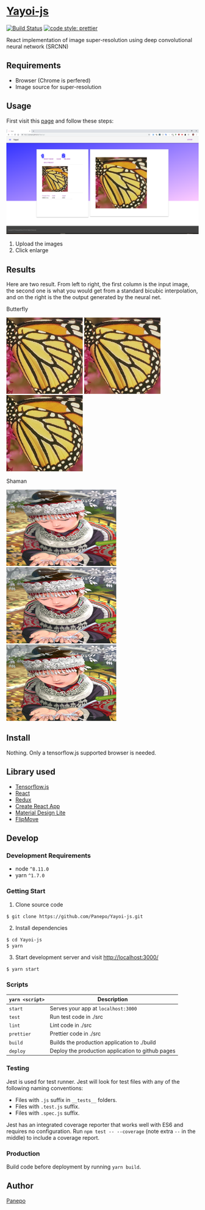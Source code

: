 # [Yayoi-js](https://panepo.github.io/Yayoi-js/)

[![Build Status](https://travis-ci.org/Panepo/Uzuki.svg?branch=master)](https://travis-ci.org/Panepo/Yayoi-js.svg) [![code style: prettier](https://img.shields.io/badge/code_style-prettier-ff69b4.svg)](https://github.com/prettier/prettier)

React implementation of image super-resolution using deep convolutional neural network (SRCNN)

## Requirements

* Browser (Chrome is perfered)
* Image source for super-resolution

## Usage

First visit this [page](https://panepo.github.io/Yayoi-js/) and follow these steps:

![usage](https://github.com/Panepo/Yayoi-js/blob/master/doc/usage.png)

1. Upload the images
2. Click enlarge

## Results

Here are two result. From left to right, the first column is the input image, the second one is what you would get from a standard bicubic interpolation, and on the right is the the output generated by the neural net.

Butterfly

<img src="https://github.com/Panepo/Yayoi-js/blob/master/doc/butterfly_GT.bmp" alt="Butterfly" height="200" width="200">
<img src="https://github.com/Panepo/Yayoi-js/blob/master/doc/butterfly_opencv.png" alt="Butterfly" height="200" width="200">
<img src="https://github.com/Panepo/Yayoi-js/blob/master/doc/butterfly_srcnn.png" alt="Butterfly" height="200" width="200">

Shaman

<img src="https://github.com/Panepo/Yayoi-js/blob/master/doc/comic.png" alt="Shaman" height="200" width="288">
<img src="https://github.com/Panepo/Yayoi-js/blob/master/doc/comic_opencv.png" alt="Shaman" height="200" width="288">
<img src="https://github.com/Panepo/Yayoi-js/blob/master/doc/comic_srcnn.png" alt="Shaman" height="200" width="288">


## Install

Nothing. Only a tensorflow.js supported browser is needed.

## Library used

* [Tensorflow.js](https://js.tensorflow.org/)
* [React](https://facebook.github.io/react/)
* [Redux](http://redux.js.org/)
* [Create React App ](https://github.com/facebook/create-react-app)
* [Material Design Lite](https://getmdl.io/)
* [FlipMove](https://github.com/joshwcomeau/react-flip-move)

## Develop

### Development Requirements
* node `^8.11.0`
* yarn `^1.7.0`

### Getting Start

1. Clone source code
```
$ git clone https://github.com/Panepo/Yayoi-js.git
```
2. Install dependencies
```
$ cd Yayoi-js
$ yarn
```
3. Start development server and visit [http://localhost:3000/](http://localhost:3000/)
```
$ yarn start
```
### Scripts

|`yarn <script>`       |Description|
|-------------------|-----------|
|`start`            |Serves your app at `localhost:3000`|
|`test`             |Run test code in ./src|
|`lint`             |Lint code in ./src|
|`prettier`         |Prettier code in ./src|
|`build`            |Builds the production application to ./build|
|`deploy`           |Deploy the production application to github pages|

### Testing

Jest is used for test runner. Jest will look for test files with any of the following naming conventions:

* Files with `.js` suffix in `__tests__` folders.
* Files with `.test.js` suffix.
* Files with `.spec.js` suffix.

Jest has an integrated coverage reporter that works well with ES6 and requires no configuration.
Run `npm test -- --coverage` (note extra `--` in the middle) to include a coverage report.

### Production

Build code before deployment by running `yarn build`.

## Author

[Panepo](https://github.com/Panepo)
